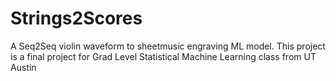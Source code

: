 # Strings2Scores
A Seq2Seq violin waveform to sheetmusic engraving ML model. This project is a final project for Grad Level Statistical Machine Learning class from UT Austin

